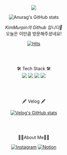 <div align="center">
<img src="https://capsule-render.vercel.app/api?type=waving&color=auto&height=300&section=header&text=Murpin's%20GitHub&20render&fontSize=90&animation=fadeIn" />

![Anurag's GitHub stats](https://github-readme-stats.vercel.app/api?username=daepan&show_icons=true&theme=radical)


*KimMurpin의 Github 입니다👋*  
오늘은 이만큼 방문해주셨네요!

[![Hits](https://hits.seeyoufarm.com/api/count/incr/badge.svg?url=https%3A%2F%2Fgithub.com%2Fdaepan&count_bg=%2379C83D&title_bg=%23555555&icon=&icon_color=%23E7E7E7&title=hits&edge_flat=false)](https://hits.seeyoufarm.com)
  
</br>
</br>

🛠 Tech Stack 🛠  
<img src="https://img.shields.io/badge/JavaScript-F7DF1E?style=flat-square&logo=JavaScript&logoColor=white" />
<img src="https://img.shields.io/badge/TypeScript-3178C6?style=flat-square&logo=TypeScript&logoColor=white" />
<img src="https://img.shields.io/badge/React-61DAFB?style=flat-square&logo=React&logoColor=white" />
<img src="https://img.shields.io/badge/Vue.js-4FC08D?style=flat-square&logo=Vue.js&logoColor=white" />

</br>
</br>
  
🖋 Velog 🖋
 
[![Velog's GitHub stats](https://velog-readme-stats.vercel.app/api?name=muman_kim)](https://velog.io/@muman_kim)

</br>
</br>
  
🙋‍♂️About Me🙋‍♂
  
[![Instagram](https://img.shields.io/badge/Instagram-E4405F?style=flat-square&logo=Instagram&logoColor=white&link=https://www.instagram.com/murpan_kim/)](https://www.instagram.com/murpan_kim/)
[![Notion](https://img.shields.io/badge/Notion-000000?style=flat-square&logo=Instagram&logoColor=white&link=https://www.notion.so/About-2387033ea6964035989f0b40c6c79605)](https://www.notion.so/About-2387033ea6964035989f0b40c6c79605)

</div>
